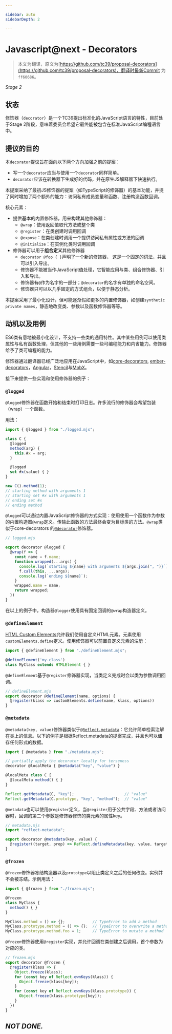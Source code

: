 ```yaml
---

sidebar: auto
sidebarDepth: 2

---
```


# Javascript@next - Decorators

> 本文为翻译，原文为[https://github.com/tc39/proposal-decorators](https://github.com/tc39/proposal-decorators)，翻译时最新Commit
  为`ff60686`。


*Stage 2*

## 状态

修饰器（`decorator`）是一个TC39提出标准化的JavaScript语言的特性，目前处于Stage 2阶段，意味着委员会希望它最终能被包含在标准JavaScript编程语言中。

## 提议的目的

本`decorator`提议旨在面向以下两个方向加强之前的提案：

- 写一个`decorator`应当与使用一个`decorator`同样简单。
- `decorator`应该在转换器下生成好的代码，并在原生JS解释器下快速执行。

本提案采纳了最初JS修饰器的提案（如TypeScript的修饰器）的基本功能，并提了同时增加了两个额外的能力：访问私有成员变量和函数、注册构造函数回调。

核心元素：

- 提供基本的内置修饰器，用来构建其他修饰器：
    - `@wrap`：使用返回值取代方法或整个类
    - `@register`：在类创建时调用回调
    - `@expose`：在类创建时调用一个提供访问私有属性或方法的回调
    - `@initialize`：在实例化类时调用回调
- 修饰器可以用于**组合定义**其他修饰器
    - `decorator @foo { }`声明了一个新的修饰器， 这是一个固定的词法，并且可以引入导出。
    - 修饰器不能被当作JavaScript值处理，它智能应用与类、组合修饰器、引入和导出。
    - 修饰器有`@`作为名字的一部分；`@decorator`的名字有单独的命名空间。
    - 修饰器只可以以几乎固定的方式组合，以便于静态分析。    

本提案采用了最小化设计，但可能逐渐假如更多的内置修饰器，如创建`synthetic private names`，静态地改变类、参数以及函数修饰器等等。

## 动机以及用例

ES6类有意地被最小化设计，不支持一些类的通用特性。其中某些用例可以使用类属性与私有函数处理，但其他的一些用例需要一些可编程能力和内省能力。修饰器给予了类可编程的能力。

修饰器通过翻译器已经广泛地应用在JavaScript中，如[core-decorators](https://www.npmjs.com/package/core-decorators), [ember-decorators](https://ember-decorators.github.io/ember-decorators/)，[Angular](https://medium.com/@madhavmahesh/list-of-all-decorators-available-in-angular-71bdf4ad6976)，[Stencil](https://stenciljs.com/docs/decorators/)与[MobX](https://mobx.js.org/refguide/modifiers.html)。

接下来提供一些实现和使用修饰器的例子：

### `@logged`

`@logged`修饰器在函数开始和结束时打印日志。许多流行的修饰器会希望包装（wrap）一个函数。

用法：

```javascript
import { @logged } from "./logged.mjs";

class C {
  @logged
  method(arg) {
    this.#x = arg;
  }

  @logged
  set #x(value) { }
}

new C().method(1);
// starting method with arguments 1
// starting set #x with arguments 1
// ending set #x
// ending method
```

`@logged`可以通过内置JavaScript修饰器的方式实现：使用使用一个函数作为参数的内置构造器`@wrap`定义。传输此函数的方法最终会变为目标类的方法。`@wrap`类似于core-decorators
的[`@decorator`](https://www.npmjs.com/package/core-decorators#decorate)修饰器。

```javascript
// logged.mjs

export decorator @logged {
  @wrap(f => {
    const name = f.name;
    function wrapped(...args) {
      console.log(`starting ${name} with arguments ${args.join(", ")}`);
      f.call(this, ...args);
      console.log(`ending ${name}`);
    }
    wrapped.name = name;
    return wrapped;
  })
}
```

在以上的例子中，构造器`@logger`使用具有固定回调的`@wrap`构造器定义。

### `@defineElement`

[HTML Custom Elements](https://developer.mozilla.org/en-US/docs/Web/Web_Components/Using_custom_elements
)允许我们使用自定义HTML元素。元素使用`customElements.define`定义。使用修饰器可以前置自定义元素的注册：

```javascript
import { @defineElement } from "./defineElement.mjs";

@defineElement('my-class')
class MyClass extends HTMLElement { }
```

`@defineElement`基于`@register`修饰器实现，当类定义完成时会以类为参数调用回调。

```javascript
// defineElement.mjs
export decorator @defineElement(name, options) {
  @register(klass => customElements.define(name, klass, options))
}
```

### `@metadata`

`@metadata(key, value)`修饰器类似于[`@Reflect.metadata`](https://github.com/rbuckton/reflect-metadata
)：它允许简单检索注解在类上的信息。以下的例子是根据Reflect.metadata的提案完成，并且也可以储存任何形式的数据。

```javascript
import { @metadata } from "./metadata.mjs";

// partially apply the decorator locally for terseness
decorator @localMeta { @metadata("key", "value") }

@localMeta class C {
  @localMeta method() { }
}

Reflect.getMetadata(C, "key");                      // "value"
Reflect.getMetadata(C.prototype, "key", "method");  // "value"
```

`@metadata`也可以使用`@register`定义，当`@register`用于公共字段、方法或者访问器时，回调的第二个参数是修饰器修饰的类元素的属性key。

```javascript
// metadata.mjs
import "reflect-metadata";

export decorator @metadata(key, value) {
  @register((target, prop) => Reflect.defineMetadata(key, value, target, prop))
}
```

### `@frozen`

`@frozen`修饰器冻结构造器以及`prototype`以阻止类定义之后的任何改变。实例并不会被冻结。示例用法：

```javascript
import { @frozen } from "./frozen.mjs";

@frozen
class MyClass {
  method() { }
}

MyClass.method = () => {};            // TypeError to add a method
MyClass.prototype.method = () => {};  // TypeError to overwrite a method
MyClass.prototype.method.foo = 1;     // TypeError to mutate a method
```

`@frozen`修饰器使用`@register`实现，并允许回调在类创建之后调用，首个参数为对应的类。

```javascript
// frozen.mjs
export decorator @frozen {
  @register(klass => {
    Object.freeze(klass);
    for (const key of Reflect.ownKeys(klass)) {
      Object.freeze(klass[key]);
    }
    for (const key of Reflect.ownKeys(klass.prototype)) {
      Object.freeze(klass.prototype[key]);
    }
  })
}
```

## ***NOT DONE.***

